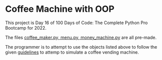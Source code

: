 # Coffee Machine with OOP

This project is Day 16 of 100 Days of Code: The Complete Python Pro Bootcamp for 2022.

The files [coffee_maker.py, menu.py, money_machine.py](https://docs.google.com/document/d/16FxGmSWAL_lAGpbe2Q3bfjgh6FOtO7Vv7C1N0MX6qBc/edit?usp=sharing) are all pre-made.

The programmer is to attempt to use the objects listed above to follow the given [guidelines](https://docs.google.com/document/d/1KRfWfbRlZIrlaT_Fp1TeefoqZQIs_sULgob4ziNXOxk/edit?usp=sharing) to attemp to simulate a coffee vending machine.
